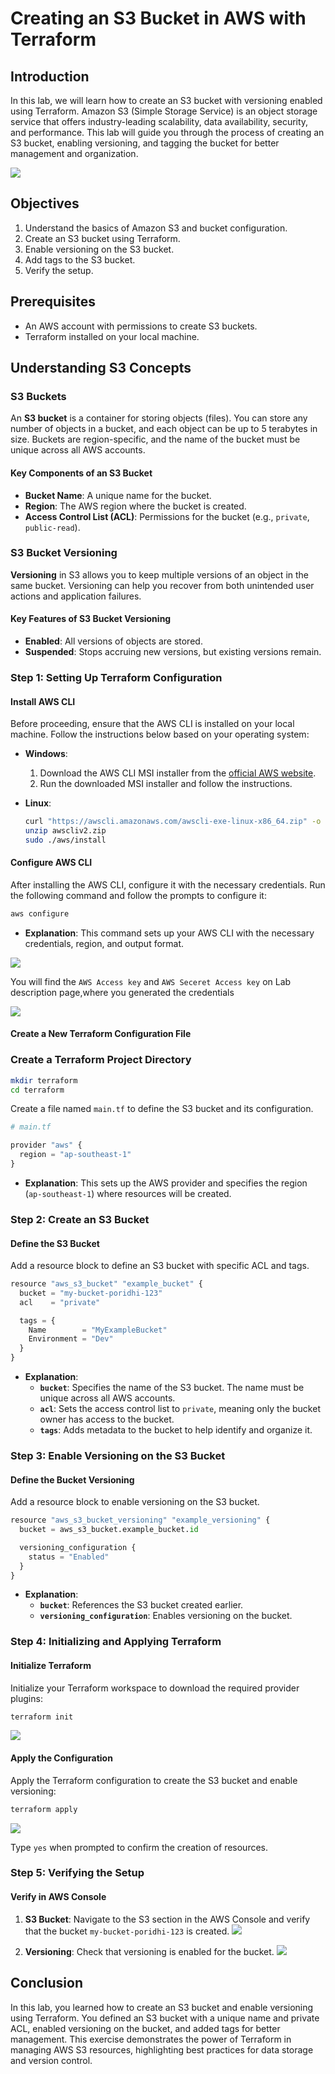 # Creating an S3 Bucket in AWS with Terraform

## Introduction

In this lab, we will learn how to create an S3 bucket with versioning enabled using Terraform. Amazon S3 (Simple Storage Service) is an object storage service that offers industry-leading scalability, data availability, security, and performance. This lab will guide you through the process of creating an S3 bucket, enabling versioning, and tagging the bucket for better management and organization.

![](./images/2.png)

## Objectives

1. Understand the basics of Amazon S3 and bucket configuration.
2. Create an S3 bucket using Terraform.
3. Enable versioning on the S3 bucket.
4. Add tags to the S3 bucket.
5. Verify the setup.

## Prerequisites

- An AWS account with permissions to create S3 buckets.
- Terraform installed on your local machine.

## Understanding S3 Concepts

### S3 Buckets

An **S3 bucket** is a container for storing objects (files). You can store any number of objects in a bucket, and each object can be up to 5 terabytes in size. Buckets are region-specific, and the name of the bucket must be unique across all AWS accounts.

#### Key Components of an S3 Bucket

- **Bucket Name**: A unique name for the bucket.
- **Region**: The AWS region where the bucket is created.
- **Access Control List (ACL)**: Permissions for the bucket (e.g., `private`, `public-read`).

### S3 Bucket Versioning

**Versioning** in S3 allows you to keep multiple versions of an object in the same bucket. Versioning can help you recover from both unintended user actions and application failures.

#### Key Features of S3 Bucket Versioning

- **Enabled**: All versions of objects are stored.
- **Suspended**: Stops accruing new versions, but existing versions remain.

### Step 1: Setting Up Terraform Configuration

#### Install AWS CLI

Before proceeding, ensure that the AWS CLI is installed on your local machine. Follow the instructions below based on your operating system:

- **Windows**:
  1. Download the AWS CLI MSI installer from the [official AWS website](https://aws.amazon.com/cli/).
  2. Run the downloaded MSI installer and follow the instructions.

- **Linux**:
  ```sh
  curl "https://awscli.amazonaws.com/awscli-exe-linux-x86_64.zip" -o "awscliv2.zip"
  unzip awscliv2.zip
  sudo ./aws/install
  ```

#### Configure AWS CLI

After installing the AWS CLI, configure it with the necessary credentials. Run the following command and follow the prompts to configure it:

```sh
aws configure
```

- **Explanation**: This command sets up your AWS CLI with the necessary credentials, region, and output format.

![](./images/5.png)

You will find the `AWS Access key` and `AWS Seceret Access key` on Lab description page,where you generated the credentials

![](./images/6.png)

#### Create a New Terraform Configuration File

### Create a Terraform Project Directory

```sh
mkdir terraform
cd terraform
```
Create a file named `main.tf` to define the S3 bucket and its configuration.

```py
# main.tf

provider "aws" {
  region = "ap-southeast-1"
}
```

- **Explanation**: This sets up the AWS provider and specifies the region (`ap-southeast-1`) where resources will be created.

### Step 2: Create an S3 Bucket

#### Define the S3 Bucket

Add a resource block to define an S3 bucket with specific ACL and tags.

```py
resource "aws_s3_bucket" "example_bucket" {
  bucket = "my-bucket-poridhi-123"
  acl    = "private"

  tags = {
    Name        = "MyExampleBucket"
    Environment = "Dev"
  }
}
```

- **Explanation**:
  - **`bucket`**: Specifies the name of the S3 bucket. The name must be unique across all AWS accounts.
  - **`acl`**: Sets the access control list to `private`, meaning only the bucket owner has access to the bucket.
  - **`tags`**: Adds metadata to the bucket to help identify and organize it.

### Step 3: Enable Versioning on the S3 Bucket

#### Define the Bucket Versioning

Add a resource block to enable versioning on the S3 bucket.

```py
resource "aws_s3_bucket_versioning" "example_versioning" {
  bucket = aws_s3_bucket.example_bucket.id

  versioning_configuration {
    status = "Enabled"
  }
}
```

- **Explanation**:
  - **`bucket`**: References the S3 bucket created earlier.
  - **`versioning_configuration`**: Enables versioning on the bucket.

### Step 4: Initializing and Applying Terraform

#### Initialize Terraform

Initialize your Terraform workspace to download the required provider plugins:

```sh
terraform init
```

![](./images/1.png)

#### Apply the Configuration

Apply the Terraform configuration to create the S3 bucket and enable versioning:

```sh
terraform apply
```
![](./images/3.png)

Type `yes` when prompted to confirm the creation of resources.

### Step 5: Verifying the Setup

#### Verify in AWS Console

1. **S3 Bucket**: Navigate to the S3 section in the AWS Console and verify that the bucket `my-bucket-poridhi-123` is created.
![](./images/7.png)

2. **Versioning**: Check that versioning is enabled for the bucket.
![](./images/8.png)

## Conclusion

In this lab, you learned how to create an S3 bucket and enable versioning using Terraform. You defined an S3 bucket with a unique name and private ACL, enabled versioning on the bucket, and added tags for better management. This exercise demonstrates the power of Terraform in managing AWS S3 resources, highlighting best practices for data storage and version control.